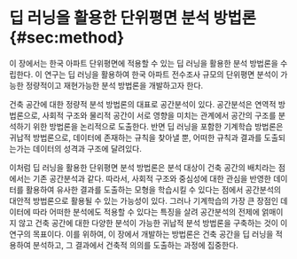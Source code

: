 # 딥 러닝을 활용한 단위평면 분석 방법론 {#sec:method}

이 장에서는
한국 아파트 단위평면에 적용할 수 있는
딥 러닝을 활용한 분석 방법론을 수립한다.
이 연구는 딥 러닝을 활용하여
한국 아파트 전수조사 규모의 단위평면 분석이 가능한
정량적이고 재현가능한 분석 방법론을 개발하고자 한다.

건축 공간에 대한 정량적 분석 방법론의 대표로 공간분석이 있다.
공간분석은 연역적 방법론으로,
사회적 구조와 물리적 공간이 서로 영향을 미치는 관계에서
공간의 구조를 분석하기 위한 방법론을 논리적으로 도출한다.
반면 딥 러닝을 포함한 기계학습 방법론은 귀납적 방법론으로,
데이터에 존재하는 규칙을 찾아낼 뿐,
어떠한 규칙과 결과를 도출되는가는 데이터의 성격과 구조에 달려있다.

이처럼 딥 러닝을 활용한 단위평면 분석 방법론은
분석 대상이 건축 공간의 배치라는 점에서는 기존 공간분석과 같다.
따라서,
사회적 구조와 중심성에 대한 관심을 반영한 데이터를 활용하여
유사한 결과를 도출하는 모형을 학습시킬 수 있다는 점에서
공간분석의 대안적 방법론으로 활용될 수 있는 가능성이 있다.
그러나 기계학습의 가장 큰 장점인
데이터에 따라 어떠한 분석에도 적용할 수 있다는 특징을 살려
공간분석의 전제에 얽매이지 않고
건축 공간에 대한 다양한 분석이 가능한 귀납적 분석 방법론을 구축하는 것이
이 연구의 목표이다.
이를 위하여,
이 장에서 개발하는 방법론은
건축 공간을 딥 러닝을 적용하여 분석하고,
그 결과에서 건축적 의의를 도출하는 과정에 집중한다.
